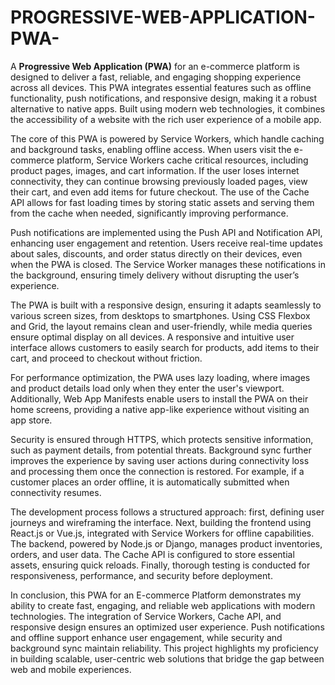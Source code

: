 # PROGRESSIVE-WEB-APPLICATION-PWA-







A **Progressive Web Application (PWA)** for an e-commerce platform is designed to deliver a fast, reliable, and engaging shopping experience across all devices. This PWA integrates essential features such as offline functionality, push notifications, and responsive design, making it a robust alternative to native apps. Built using modern web technologies, it combines the accessibility of a website with the rich user experience of a mobile app.

The core of this PWA is powered by Service Workers, which handle caching and background tasks, enabling offline access. When users visit the e-commerce platform, Service Workers cache critical resources, including product pages, images, and cart information. If the user loses internet connectivity, they can continue browsing previously loaded pages, view their cart, and even add items for future checkout. The use of the Cache API allows for fast loading times by storing static assets and serving them from the cache when needed, significantly improving performance.

Push notifications are implemented using the Push API and Notification API, enhancing user engagement and retention. Users receive real-time updates about sales, discounts, and order status directly on their devices, even when the PWA is closed. The Service Worker manages these notifications in the background, ensuring timely delivery without disrupting the user’s experience.

The PWA is built with a responsive design, ensuring it adapts seamlessly to various screen sizes, from desktops to smartphones. Using CSS Flexbox and Grid, the layout remains clean and user-friendly, while media queries ensure optimal display on all devices. A responsive and intuitive user interface allows customers to easily search for products, add items to their cart, and proceed to checkout without friction.

For performance optimization, the PWA uses lazy loading, where images and product details load only when they enter the user's viewport. Additionally, Web App Manifests enable users to install the PWA on their home screens, providing a native app-like experience without visiting an app store.

Security is ensured through HTTPS, which protects sensitive information, such as payment details, from potential threats. Background sync further improves the experience by saving user actions during connectivity loss and processing them once the connection is restored. For example, if a customer places an order offline, it is automatically submitted when connectivity resumes.

The development process follows a structured approach: first, defining user journeys and wireframing the interface. Next, building the frontend using React.js or Vue.js, integrated with Service Workers for offline capabilities. The backend, powered by Node.js or Django, manages product inventories, orders, and user data. The Cache API is configured to store essential assets, ensuring quick reloads. Finally, thorough testing is conducted for responsiveness, performance, and security before deployment.

In conclusion, this PWA for an E-commerce Platform demonstrates my ability to create fast, engaging, and reliable web applications with modern technologies. The integration of Service Workers, Cache API, and responsive design ensures an optimized user experience. Push notifications and offline support enhance user engagement, while security and background sync maintain reliability. This project highlights my proficiency in building scalable, user-centric web solutions that bridge the gap between web and mobile experiences.







